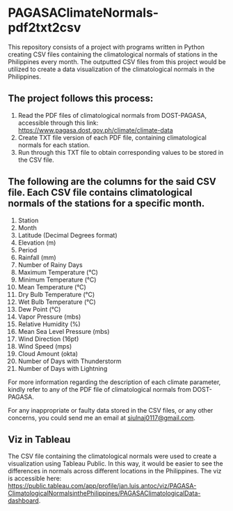 # PAGASAClimateNormals-pdf2txt2csv

This repository consists of a project with programs written in Python creating CSV files containing the climatological normals of stations in the Philippines every month.
The outputted CSV files from this project would be utilized to create a data visualization of the climatological normals in the Philippines.

## The project follows this process:
1. Read the PDF files of climatological normals from DOST-PAGASA, accessible through this link: https://www.pagasa.dost.gov.ph/climate/climate-data
2. Create TXT file version of each PDF file, containing climatological normals for each station.
3. Run through this TXT file to obtain corresponding values to be stored in the CSV file.


## The following are the columns for the said CSV file. Each CSV file contains climatological normals of the stations for a specific month.
1. Station
2. Month
3. Latitude (Decimal Degrees format)
4. Elevation (m)
5. Period
6. Rainfall (mm)
7. Number of Rainy Days
8. Maximum Temperature (°C)
9. Minimum Temperature (°C)
10. Mean Temperature (°C)
11. Dry Bulb Temperature (°C)
12. Wet Bulb Temperature (°C)
13. Dew Point (°C)
14. Vapor Pressure (mbs)
15. Relative Humidity (%)
16. Mean Sea Level Pressure (mbs)
17. Wind Direction (16pt)
18. Wind Speed (mps)
19. Cloud Amount (okta)
20. Number of Days with Thunderstorm
21. Number of Days with Lightning

For more information regarding the description of each climate parameter, kindly refer to any of the PDF file of climatological normals from DOST-PAGASA.

For any inappropriate or faulty data stored in the CSV files, or any other concerns, you could send me an email at siulnaj0117@gmail.com.

## Viz in Tableau
The CSV file containing the climatological normals were used to create a visualization using Tableau Public. In this way, it would be easier to see the differences in normals across different locations in the Philippines. The viz is accessible here: https://public.tableau.com/app/profile/jan.luis.antoc/viz/PAGASA-ClimatologicalNormalsinthePhilippines/PAGASAClimatologicalData-dashboard.
